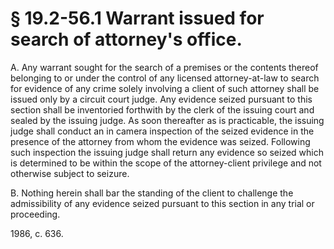 # § 19.2-56.1 Warrant issued for search of attorney's office.

<p>A. Any warrant sought for the search of a premises or the contents thereof belonging to or under the control of any licensed attorney-at-law to search for evidence of any crime solely involving a client of such attorney shall be issued only by a circuit court judge. Any evidence seized pursuant to this section shall be inventoried forthwith by the clerk of the issuing court and sealed by the issuing judge. As soon thereafter as is practicable, the issuing judge shall conduct an in camera inspection of the seized evidence in the presence of the attorney from whom the evidence was seized. Following such inspection the issuing judge shall return any evidence so seized which is determined to be within the scope of the attorney-client privilege and not otherwise subject to seizure.</p><p>B. Nothing herein shall bar the standing of the client to challenge the admissibility of any evidence seized pursuant to this section in any trial or proceeding.</p><p>1986, c. 636.</p>